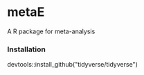 # metaE
A R package for meta-analysis

### Installation
devtools::install_github("tidyverse/tidyverse")
